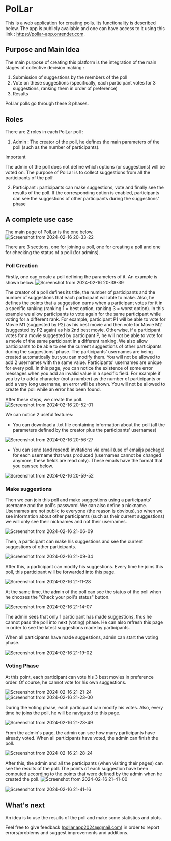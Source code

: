 # PolLar
This is a web application for creating polls. Its functionality is described below. The app is publicly available and one can have access to it using this link : https://pollar-app.onrender.com.

## Purpose and Main Idea 
The main purpose of creating this platform is the integration of the main stages of collective decision making : 
  1. Submission of suggestions by the members of the poll
  2. Vote on these suggestions (specifically, each participant votes for 3 suggestions, ranking them in order of preference)
  3. Results
     
PoLlar polls go through these 3 phases.

## Roles
There are 2 roles in each PolLar poll :
  1. Admin : The creator of the poll, he defines the main parameters of the poll (such as the number of participants).
  >[!IMPORTANT]
  > The admin of the poll does not define which options (or suggestions) will be voted on. The purpose of PolLar is to collect suggestions from all the participants of the poll!
  2. Participant : participants can make suggestions, vote and finally see the results of the poll. If the corresponding option is enabled, participants can see the suggestions of other participants during the suggestions' phase

## A complete use case
The main page of PolLar is the one below.
![Screenshot from 2024-02-16 20-33-22](https://github.com/DimitrisDavidGerokonstantis/-PolarDeploy/assets/106912404/52c2bead-1d6c-44ee-bf22-1a211fda8d15)

There are 3 sections, one for joining a poll, one for creating a poll and one for checking the status of a poll (for admins). 

### Poll Creation
Firstly, one can create a poll defining the parameters of it. An example is shown below.
![Screenshot from 2024-02-16 20-38-39](https://github.com/DimitrisDavidGerokonstantis/-PolarDeploy/assets/106912404/6b6a1439-1540-4868-a2a8-369e24182049)

The creator of a poll defines its title, the number of participants and the number of suggestions that each participant will able to make. Also, he defines the points that a suggestion earns when a participant votes for it in a specific ranking (ranking 1 = best option, ranking 3 = worst option). In this example we allow participants to vote again for the same participant while voting for a different rank. For example, participant P1 will be able to vote for Movie M1 (suggested by P2) as his best movie and then vote for Movie M2 (suggested by P2 again) as his 2nd best movie. Otherwise, if a participant votes for a movie suggested by participant P, he will not be able to vote for a movie of the same participant in a different ranking. We also allow participants to be able to see the current suggestions of other participants during the suggestions' phase. The participants' usernames are being created automatically but you can modify them. You will not be allowed to add 2 usernames with the same value. Participants' usernames are unique for every poll. In this page, you can notice the existence of some error messages when you add an invalid value in a specific field. For example if you try to add a character (not a number) as the number of participants or add a very long username, an error will be shown. You will not be allowed to create the poll while an error has been found. 

After these steps, we create the poll. 
![Screenshot from 2024-02-16 20-52-01](https://github.com/DimitrisDavidGerokonstantis/PolLar/assets/106912404/5c3711d6-e872-4749-adb5-d833c19c69d6)

We can notice 2 useful features:
  * You can download a .txt file containing information about the poll (all the parameters defined by the creator plus the participants' usernames)
    
![Screenshot from 2024-02-16 20-56-27](https://github.com/DimitrisDavidGerokonstantis/PolLar/assets/106912404/fc4dd285-06a6-4202-960b-74f55d83b4bc)
  * You can send (and resend) invitations via email (use of emailjs package) for each username that was produced (usernames cannot be changed anymore, these fields are read only). These emails have the format that you can see below.
    
![Screenshot from 2024-02-16 20-59-52](https://github.com/DimitrisDavidGerokonstantis/PolLar/assets/106912404/083272ab-7e2b-4c39-8798-19c94f614425)

### Make suggestions
Then we can join this poll and make suggestions using a participants' username and the poll's password. We can also define a nickname. Usernames are not public to everyone (the reason is obvious), so when we see information about other participants (such as their current suggestions) we will only see their nicknames and not their usernames. 

![Screenshot from 2024-02-16 21-06-09](https://github.com/DimitrisDavidGerokonstantis/PolLar/assets/106912404/7f58aede-996e-436d-9d9a-4b0a87e0b857)

Then, a participant can make his suggestions and see the current suggestions of other participants.

![Screenshot from 2024-02-16 21-09-34](https://github.com/DimitrisDavidGerokonstantis/PolLar/assets/106912404/5e0f3bf5-a8ba-45c2-b010-755df63d273b)

After this, a participant can modify his suggestions. Every time he joins this poll, this participant will be forwarded into this page. 

![Screenshot from 2024-02-16 21-11-28](https://github.com/DimitrisDavidGerokonstantis/PolLar/assets/106912404/5bf188f9-3844-41b4-937e-925e0e45b901)

At the same time, the admin of the poll can see the status of the poll when he chooses the "Check your poll's status" button. 

![Screenshot from 2024-02-16 21-14-07](https://github.com/DimitrisDavidGerokonstantis/PolLar/assets/106912404/f41f4bab-5039-4873-b419-d57da8bcfadd)

The admin sees that only 1 participant has made suggestions, thus he cannot pass the poll into next (voting) phase. He can also refresh this page in order to see the latest suggestions made by participants.

When all participants have made suggestions, admin can start the voting phase.

![Screenshot from 2024-02-16 21-19-02](https://github.com/DimitrisDavidGerokonstantis/PolLar/assets/106912404/6ef339ac-7b4d-43a9-b996-df52e2b44ab8)

### Voting Phase
At this point, each participant can vote his 3 best movies in preference order. Of course, he cannot vote for his own suggestions. 

![Screenshot from 2024-02-16 21-21-24](https://github.com/DimitrisDavidGerokonstantis/PolLar/assets/106912404/021665d6-788d-4c00-ac80-59c86a0b0da6)
![Screenshot from 2024-02-16 21-23-00](https://github.com/DimitrisDavidGerokonstantis/PolLar/assets/106912404/26186925-8acb-46fc-a790-bcc30cf85416)

During the voting phase, each participant can modify his votes. Also, every time he joins the poll, he will be navigated to this page. 

![Screenshot from 2024-02-16 21-23-49](https://github.com/DimitrisDavidGerokonstantis/PolLar/assets/106912404/e3b6f163-a1cb-4e21-afbb-e96cad74a971)

From the admin's page, the admin can see how many participants have already voted. When all participants have voted, the admin can finish the poll. 

![Screenshot from 2024-02-16 21-28-24](https://github.com/DimitrisDavidGerokonstantis/PolLar/assets/106912404/771aabbf-21af-460d-a82e-b2d020333f33)

After this, the admin and all the participants (when visiting their pages) can see the results of the poll. The points of each suggestion have been computed according to the points that were defined by the admin when he created the poll. 
![Screenshot from 2024-02-16 21-41-00](https://github.com/DimitrisDavidGerokonstantis/PolLar/assets/106912404/c368f239-dc68-41a9-8f66-d2ec2c117359)

![Screenshot from 2024-02-16 21-41-16](https://github.com/DimitrisDavidGerokonstantis/PolLar/assets/106912404/00c68087-f991-48d7-9ada-5364317b1750)

## What's next
An idea is to use the results of the poll and make some statistics and plots. 

Feel free to give feedback (pollar.app2024@gmail.com) in order to report errors/problems and suggest improvements and additions.





